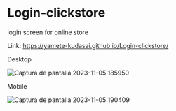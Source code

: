 # Login-clickstore
login screen for online store

Link: https://yamete-kudasai.github.io/Login-clickstore/

Desktop

![Captura de pantalla 2023-11-05 185950](https://github.com/Yamete-Kudasai/Login-clickstore/assets/70662445/3923410b-09e8-41b6-a842-fa0bc0354ef7)


Mobile

![Captura de pantalla 2023-11-05 190409](https://github.com/Yamete-Kudasai/Login-clickstore/assets/70662445/bcfcfe29-147d-4062-aba9-225b9149ecae)

